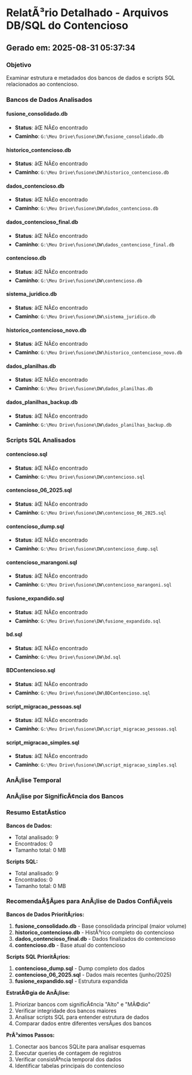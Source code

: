 ﻿# RelatÃ³rio Detalhado - Arquivos DB/SQL do Contencioso
## Gerado em: 2025-08-31 05:37:34

### Objetivo
Examinar estrutura e metadados dos bancos de dados e scripts SQL relacionados ao contencioso.

### Bancos de Dados Analisados
#### fusione_consolidado.db
- **Status**: âŒ NÃ£o encontrado
- **Caminho**: `G:\Meu Drive\fusione\DW\fusione_consolidado.db`
#### historico_contencioso.db
- **Status**: âŒ NÃ£o encontrado
- **Caminho**: `G:\Meu Drive\fusione\DW\historico_contencioso.db`
#### dados_contencioso.db
- **Status**: âŒ NÃ£o encontrado
- **Caminho**: `G:\Meu Drive\fusione\DW\dados_contencioso.db`
#### dados_contencioso_final.db
- **Status**: âŒ NÃ£o encontrado
- **Caminho**: `G:\Meu Drive\fusione\DW\dados_contencioso_final.db`
#### contencioso.db
- **Status**: âŒ NÃ£o encontrado
- **Caminho**: `G:\Meu Drive\fusione\DW\contencioso.db`
#### sistema_juridico.db
- **Status**: âŒ NÃ£o encontrado
- **Caminho**: `G:\Meu Drive\fusione\DW\sistema_juridico.db`
#### historico_contencioso_novo.db
- **Status**: âŒ NÃ£o encontrado
- **Caminho**: `G:\Meu Drive\fusione\DW\historico_contencioso_novo.db`
#### dados_planilhas.db
- **Status**: âŒ NÃ£o encontrado
- **Caminho**: `G:\Meu Drive\fusione\DW\dados_planilhas.db`
#### dados_planilhas_backup.db
- **Status**: âŒ NÃ£o encontrado
- **Caminho**: `G:\Meu Drive\fusione\DW\dados_planilhas_backup.db`

### Scripts SQL Analisados

#### contencioso.sql
- **Status**: âŒ NÃ£o encontrado
- **Caminho**: `G:\Meu Drive\fusione\DW\contencioso.sql`
#### contencioso_06_2025.sql
- **Status**: âŒ NÃ£o encontrado
- **Caminho**: `G:\Meu Drive\fusione\DW\contencioso_06_2025.sql`
#### contencioso_dump.sql
- **Status**: âŒ NÃ£o encontrado
- **Caminho**: `G:\Meu Drive\fusione\DW\contencioso_dump.sql`
#### contencioso_marangoni.sql
- **Status**: âŒ NÃ£o encontrado
- **Caminho**: `G:\Meu Drive\fusione\DW\contencioso_marangoni.sql`
#### fusione_expandido.sql
- **Status**: âŒ NÃ£o encontrado
- **Caminho**: `G:\Meu Drive\fusione\DW\fusione_expandido.sql`
#### bd.sql
- **Status**: âŒ NÃ£o encontrado
- **Caminho**: `G:\Meu Drive\fusione\DW\bd.sql`
#### BDContencioso.sql
- **Status**: âŒ NÃ£o encontrado
- **Caminho**: `G:\Meu Drive\fusione\DW\BDContencioso.sql`
#### script_migracao_pessoas.sql
- **Status**: âŒ NÃ£o encontrado
- **Caminho**: `G:\Meu Drive\fusione\DW\script_migracao_pessoas.sql`
#### script_migracao_simples.sql
- **Status**: âŒ NÃ£o encontrado
- **Caminho**: `G:\Meu Drive\fusione\DW\script_migracao_simples.sql`

### AnÃ¡lise Temporal


### AnÃ¡lise por SignificÃ¢ncia dos Bancos


### Resumo EstatÃ­stico

**Bancos de Dados:**
- Total analisado: 9
- Encontrados: 0
- Tamanho total: 0 MB

**Scripts SQL:**
- Total analisado: 9
- Encontrados: 0
- Tamanho total: 0 MB

### RecomendaÃ§Ãµes para AnÃ¡lise de Dados ConfiÃ¡veis

**Bancos de Dados PrioritÃ¡rios:**
1. **fusione_consolidado.db** - Base consolidada principal (maior volume)
2. **historico_contencioso.db** - HistÃ³rico completo do contencioso
3. **dados_contencioso_final.db** - Dados finalizados do contencioso
4. **contencioso.db** - Base atual do contencioso

**Scripts SQL PrioritÃ¡rios:**
1. **contencioso_dump.sql** - Dump completo dos dados
2. **contencioso_06_2025.sql** - Dados mais recentes (junho/2025)
3. **fusione_expandido.sql** - Estrutura expandida

**EstratÃ©gia de AnÃ¡lise:**
1. Priorizar bancos com significÃ¢ncia "Alto" e "MÃ©dio"
2. Verificar integridade dos bancos maiores
3. Analisar scripts SQL para entender estrutura de dados
4. Comparar dados entre diferentes versÃµes dos bancos

**PrÃ³ximos Passos:**
1. Conectar aos bancos SQLite para analisar esquemas
2. Executar queries de contagem de registros
3. Verificar consistÃªncia temporal dos dados
4. Identificar tabelas principais do contencioso

